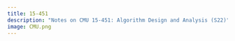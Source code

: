 ```yaml
---
title: 15-451
description: "Notes on CMU 15-451: Algorithm Design and Analysis (S22)"
image: CMU.png
---
```

